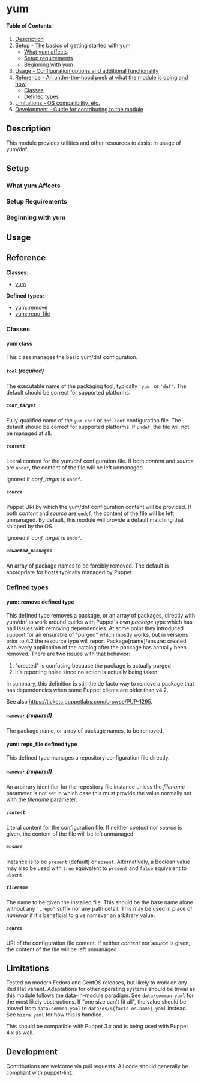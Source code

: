 <!--
# This file is part of the doubledog-yum Puppet module.
# Copyright 2018 John Florian
# SPDX-License-Identifier: GPL-3.0-or-later
-->

# yum

#### Table of Contents

1. [Description](#description)
1. [Setup - The basics of getting started with yum](#setup)
    * [What yum affects](#what-yum-affects)
    * [Setup requirements](#setup-requirements)
    * [Beginning with yum](#beginning-with-yum)
1. [Usage - Configuration options and additional functionality](#usage)
1. [Reference - An under-the-hood peek at what the module is doing and how](#reference)
    * [Classes](#classes)
    * [Defined types](#defined-types)
1. [Limitations - OS compatibility, etc.](#limitations)
1. [Development - Guide for contributing to the module](#development)

## Description

This module provides utilities and other resources to assist in usage of yum/dnf.

## Setup

### What yum Affects

### Setup Requirements

### Beginning with yum

## Usage

## Reference

**Classes:**

* [yum](#yum-class)

**Defined types:**

* [yum::remove](#yumremove-defined-type)
* [yum::repo\_file](#yumrepo\_file-defined-type)


### Classes

#### yum class

This class manages the basic yum/dnf configuration.

##### `tool` (required)
The executable name of the packaging tool, typically `'yum'` or `'dnf'`.  The default should be correct for supported platforms.

##### `conf_target`
Fully-qualified name of the `yum.conf` or `dnf.conf` configuration file.  The default should be correct for supported platforms.  If `undef`, the file will not be managed at all.

##### `content`
Literal content for the yum/dnf configuration file.  If both *content* and *source* are `undef`, the content of the file will be left unmanaged.

Ignored if *conf_target* is `undef`.

##### `source`
Puppet URI by which the yum/dnf configuration content will be provided.  If both *content* and *source* are `undef`, the content of the file will be left unmanaged.  By default, this module will provide a default matching that shipped by the OS.

Ignored if *conf_target* is `undef`.

##### `unwanted_packages`
An array of package names to be forcibly removed.  The default is appropriate for hosts typically managed by Puppet.


### Defined types

#### yum::remove defined type

This defined type removes a package, or an array of packages, directly with yum/dnf to work around quirks with Puppet's own *package* type which has had issues with removing dependencies.  At some point they introduced support for an ensurable of "purged" which mostly works, but in versions prior to 4.2 the resource type will report Package[name]/ensure: created with every application of the catalog after the package has actually been removed.  There are two issues with that behavior:

  1. "created" is confusing because the package is actually purged
  2. it's reporting noise since no action is actually being taken

In summary, this definition is still the de facto way to remove a package that has dependencies when some Puppet clients are older than v4.2.

See also https://tickets.puppetlabs.com/browse/PUP-1295.

##### `namevar` (required)
The package name, or array of package names, to be removed.


#### yum::repo\_file defined type

This defined type manages a repository configuration file directly.

##### `namevar` (required)
An arbitrary identifier for the repository file instance unless the *filename* parameter is not set in which case this must provide the value normally set with the *filename* parameter.

##### `content`
Literal content for the configuration file.  If neither *content* nor *source* is given, the content of the file will be left unmanaged.

##### `ensure`
Instance is to be `present` (default) or `absent`.  Alternatively, a Boolean value may also be used with `true` equivalent to `present` and `false` equivalent to `absent`.

##### `filename`
The name to be given the installed file.  This should be the base name alone without any `'.repo'` suffix nor any path detail.  This may be used in place of *namevar* if it's beneficial to give namevar an arbitrary value.

##### `source`
URI of the configuration file content.  If neither *content* nor *source* is given, the content of the file will be left unmanaged.


## Limitations

Tested on modern Fedora and CentOS releases, but likely to work on any Red Hat variant.  Adaptations for other operating systems should be trivial as this module follows the data-in-module paradigm.  See `data/common.yaml` for the most likely obstructions.  If "one size can't fit all", the value should be moved from `data/common.yaml` to `data/os/%{facts.os.name}.yaml` instead.  See `hiera.yaml` for how this is handled.

This should be compatible with Puppet 3.x and is being used with Puppet 4.x as well.

## Development

Contributions are welcome via pull requests.  All code should generally be compliant with puppet-lint.
